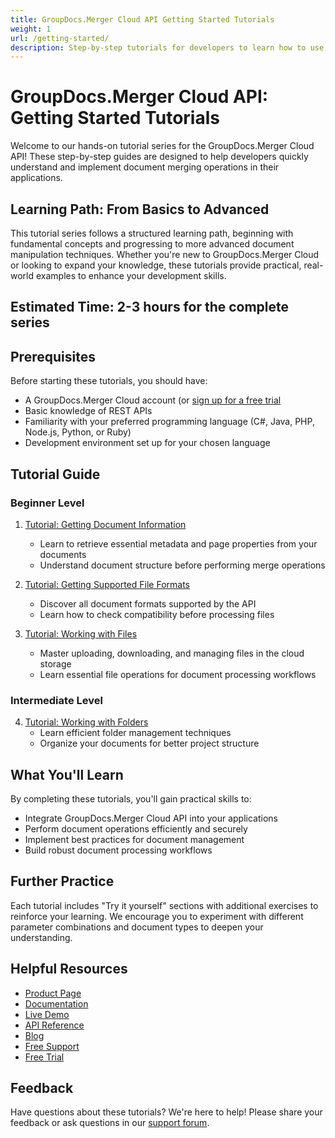 ```yaml
---
title: GroupDocs.Merger Cloud API Getting Started Tutorials
weight: 1
url: /getting-started/
description: Step-by-step tutorials for developers to learn how to use GroupDocs.Merger Cloud API - from basic operations to advanced document manipulation.
---
```


# GroupDocs.Merger Cloud API: Getting Started Tutorials

Welcome to our hands-on tutorial series for the GroupDocs.Merger Cloud API! These step-by-step guides are designed to help developers quickly understand and implement document merging operations in their applications.

## Learning Path: From Basics to Advanced

This tutorial series follows a structured learning path, beginning with fundamental concepts and progressing to more advanced document manipulation techniques. Whether you're new to GroupDocs.Merger Cloud or looking to expand your knowledge, these tutorials provide practical, real-world examples to enhance your development skills.

## Estimated Time: 2-3 hours for the complete series

## Prerequisites

Before starting these tutorials, you should have:
- A GroupDocs.Merger Cloud account (or [sign up for a free trial](https://dashboard.groupdocs.cloud/#/apps)
- Basic knowledge of REST APIs
- Familiarity with your preferred programming language (C#, Java, PHP, Node.js, Python, or Ruby)
- Development environment set up for your chosen language

## Tutorial Guide

### Beginner Level

1. [Tutorial: Getting Document Information](/getting-started/get-document-information/)
   - Learn to retrieve essential metadata and page properties from your documents
   - Understand document structure before performing merge operations

2. [Tutorial: Getting Supported File Formats](/getting-started/get-supported-file-formats/)
   - Discover all document formats supported by the API
   - Learn how to check compatibility before processing files

3. [Tutorial: Working with Files](/getting-started/working-with-files/)
   - Master uploading, downloading, and managing files in the cloud storage
   - Learn essential file operations for document processing workflows

### Intermediate Level

4. [Tutorial: Working with Folders](/getting-started/working-with-folder/)
   - Learn efficient folder management techniques
   - Organize your documents for better project structure

## What You'll Learn

By completing these tutorials, you'll gain practical skills to:
- Integrate GroupDocs.Merger Cloud API into your applications
- Perform document operations efficiently and securely
- Implement best practices for document management
- Build robust document processing workflows

## Further Practice

Each tutorial includes "Try it yourself" sections with additional exercises to reinforce your learning. We encourage you to experiment with different parameter combinations and document types to deepen your understanding.

## Helpful Resources

- [Product Page](https://products.groupdocs.cloud/merger/)
- [Documentation](https://docs.groupdocs.cloud/merger/)
- [Live Demo](https://products.groupdocs.app/merger/family)
- [API Reference](https://reference.groupdocs.cloud/merger/)
- [Blog](https://blog.groupdocs.cloud/categories/groupdocs.merger-cloud-product-family/)
- [Free Support](https://forum.groupdocs.cloud/c/merger/18/)
- [Free Trial](https://dashboard.groupdocs.cloud/#/apps)

## Feedback

Have questions about these tutorials? We're here to help! Please share your feedback or ask questions in our [support forum](https://forum.groupdocs.cloud/c/merger/18/).
